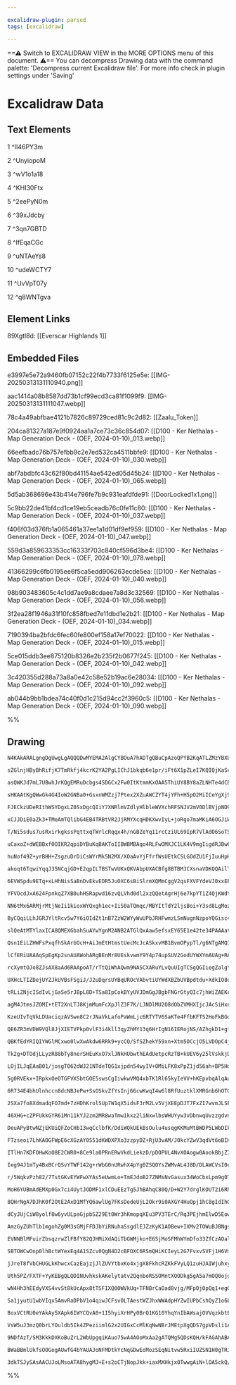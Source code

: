 ```yaml
---

excalidraw-plugin: parsed
tags: [excalidraw]

---
```

==⚠  Switch to EXCALIDRAW VIEW in the MORE OPTIONS menu of this document. ⚠== You can decompress Drawing data with the command palette: 'Decompress current Excalidraw file'. For more info check in plugin settings under 'Saving'


# Excalidraw Data

## Text Elements
1 ^II46PY3m

2 ^UnyiopoM

3 ^wV1o1a18

4 ^KHI30Ftx

5 ^2eePyN0m

6 ^39xJdcby

7 ^3qn7GBTD

8 ^IfEqaCGc

9 ^uNTAeYs8

10 ^udeWCTY7

11 ^UvVpT07y

12 ^q8WNTgva

## Element Links
89Xgtl8d: [[Everscar Highlands 1]]

## Embedded Files
e3997e5e72a9460fb07152c22f4b7733f6125e5e: [[IMG-20250313131110940.png]]

aac1414a08b8587dd73b1cf99ecd3ca81f1099f9: [[IMG-20250313131111047.webp]]

78c4a49abfbae4121b7826c89729ced81c9c2d82: [[Zaalu_Token]]

204ca81327a187e9f0924aa1a7ce73c36c854d07: [[D100 - Ker Nethalas - Map Generation Deck - (OEF, 2024-01-10)_013.webp]]

66eefbadc76b757efbb9c2e7ed532ca4511bbfe9: [[D100 - Ker Nethalas - Map Generation Deck - (OEF, 2024-01-10)_030.webp]]

abf7abdbfc43c62f80bd41154ae542ed05d45b24: [[D100 - Ker Nethalas - Map Generation Deck - (OEF, 2024-01-10)_065.webp]]

5d5ab368696e43b414e796fe7b9c931eafdfde91: [[DoorLocked1x1.png]]

5c9bb22de41bf4cd1ce19eb5ceadb76c0fe11c80: [[D100 - Ker Nethalas - Map Generation Deck - (OEF, 2024-01-10)_037.webp]]

f406f03d376fb1a065461a37ee1a1d01df9ef959: [[D100 - Ker Nethalas - Map Generation Deck - (OEF, 2024-01-10)_047.webp]]

559d3a859633353cc16333f703c840cf596d3be4: [[D100 - Ker Nethalas - Map Generation Deck - (OEF, 2024-01-10)_078.webp]]

41366299c6fb0195ee6f5ca5edd906263ecde5ea: [[D100 - Ker Nethalas - Map Generation Deck - (OEF, 2024-01-10)_040.webp]]

98b903483605c4c1dd7ae9a8cdaee7a8d3c32569: [[D100 - Ker Nethalas - Map Generation Deck - (OEF, 2024-01-10)_056.webp]]

3f2ea28f1946a31f10fc858fbed7e11dbd1e2b21: [[D100 - Ker Nethalas - Map Generation Deck - (OEF, 2024-01-10)_034.webp]]

7190394ba2bfdc6fec60fe800ef158a17ef70022: [[D100 - Ker Nethalas - Map Generation Deck - (OEF, 2024-01-10)_015.webp]]

5ce015ddb3ee875120b8326e2b235f2b0677f245: [[D100 - Ker Nethalas - Map Generation Deck - (OEF, 2024-01-10)_042.webp]]

3c420355d288a73a8a0e42c58e52b19ac6e28034: [[D100 - Ker Nethalas - Map Generation Deck - (OEF, 2024-01-10)_092.webp]]

ab044b9bb1bdea74c40f0d1c215d94cc2f3960c5: [[D100 - Ker Nethalas - Map Generation Deck - (OEF, 2024-01-10)_090.webp]]

%%
## Drawing
```compressed-json
N4KAkARALgngDgUwgLgAQQQDwMYEMA2AlgCYBOuA7hADTgQBuCpAzoQPYB2KqATLZMzYBXUtiRoIACyhQ4zZAHoFAc0JRJQgEYA6bGwC2CgF7N6hbEcK4OCtptbErHALRY8RMpWdx8Q1TdIEfARcZgRmBShcZQUebQBObR4aOiCEfQQOKGZuAG1wMFAwYogSbggeABYAWQAZKABVACEAaRTiyFhEcsJ9aKR+EsxuAEYAdgAGOIBmSvjpgFYADgmJ

sZGlnjHByBhRifjK7TmRkfj4kcrK2YA2PgLIChJ1bkqb6e1pr/iFt6X1pZLeI7KQIQjKaSvBYLbQjBZjFZXHg3EY3MYLG4g6zKYKjbTwr4TDaTU6VdbXEHMKCkNgAawQAGE2Pg2KRytTrMw4LhAll2iVNLhsLTlDShBxiEyWWyJByOFyeZkoPzIAAzQj4fAAZVguIkkiFGkCKogVJp9IA6s9JKNKdS6QgdTA9ehBB4TWKIRxwjk0CMQWxudg1Hs/

asQWKJd7mL7UBwhJrKQgEMRuDcbgs4SDGCx2Fw0ItKtmmKxOAA5ThiUY8BY8aZLNHTe4dCBCODEXBQFOjMaVHio9bxDNjTEPUrMAAiaS7qbQqoIYRBouEcAAksRY7kALogzTCCUAUWCGSym53Y6IHFp3HjiYvbGF3bQ1KECBB6uC6/KuE0EyumniTRNBGTRiBCXtsEqCZVQmYgRmwfsFmIQ5sAQ1VpiHCZsAWE1mHccRUHyDowH9B4SIec8W0ICU

sHKAAtKgQWwGk4G4IoW2GNBa0+GsxnWMZzj7Ptex2XZuAWCZYT4jYFh+H5pO2MiICeYgXj9OtEkBVE7l7HgLiWUTQXBSF1I2bRVh4HgljeK4hMMjhOxEAgrVUm0/S+AylIcqAnPwAAJMEIWVdz6weABfAowsGdjIDKCQ6KWBAADEJ0IPzsBNLoCNKPplAGMdONQEYMJheZCwWDCpmhUcW1DIqayWWERiqGshzOMZ+xBFS1NQaZmthOtlhrNZ/msk

FJECkzUDeRIthWSYDgxLZ0SxDgcQIiY7XNRlmVZdlyHlbleWVXchRFSNJV2mV0DlBVjpND9tV1bKDWwI18pbM0HRcnrSM++16SdF1TWZMoI2EL0fVtMdAyFEN9k2scLujWNb3wJMn1QeYbnDMcc1LfNeqJYtc3LSsCOan5pgRJYzhBNsOxnHs+xGKZZiJMZphBQhJ2nTH53wRcx2XNt1zPXd92II90iVcWL2o680DRkEWUfWdUBfN8xw/BAvwkBY

xCJJDiE0aZk3+TMeAmTQlibG4EB4TRBtVR2JjRMYXcqHDKXwvIyL+joRgo7maMKiA6OGJiWLYpTCprOI5JuK56w2L23kMurEeI5TrW4W2YRayY0QuCZNhqlsJuM4L6uhbQadOaF0WBLzHPIfAfrcoqPPs1uCACqvRg88L33IDI9bjBN0bHKlHNjCBEAlajlAgSLorHOL0AmUgSXwYgAHFMvgbLen6E1CtOJPPmpr3rI2fOFhBOrmss7R0ygr3pgm

T/Ni5sdus7usRxirkgkssPqttxqTWrlcRqqx4h/nGBZeYq11rcCziUL69IpR7VlAdO6SoTSCmFCLCU2DrrQDwUdAh74NRPWdC9Q0IgPoYIBggDu0N/rbSBtlN0YMkYQ0kCjDhJRYbBlgAjcG4piBCKVpPDG6scbXGbi2fGeZuBWQfnjEseYKwcCrAWO2btTj03bJ2TG4wWZTC2ESOm69ebBCZnOBcWsWwizXBuPIlEBSS2liebIniVYKxvHI+8at

uCaxoZ+dWEBBxf0OIKR2qpiDYBuKqBAKToIIBWBMBAqo4RLFwOMXJC1LK4V9mgIigdRJBw6F42Kod6J7CjoGGO2dCqfw+NCOEnMGr9j7OXEodUOp1wavEPiskEQHGUS2f+aZkT4kzKsDmOMBmQErkFUYZxGr/H7D8ZY5xb49x8m3dhIVPLZ28r5fuGyznD21qPXW6tlbTyiD5OeC9HBrRXsUKKBQYqlGidgCgq4LS0mIEIVch9ugSBPnlM+3BnA1

huNof49Z+yrBHH+ZsgzuDrDiCsWYrMk5N2MX/XOaAvYjFfrfWsUEtkCSLGOdZU1FjIuuHpKZhwyTWU0S2bELp0ECFYWQ/anIqF8lOsQi6IrcFisVBK7WtDuHlFeu9XCrDTlFS2g6ZVEheGpkkZDGMwjICiPhmGQVEBkZQ1kXeT6yYFFXDuCTAmrwmwup0eTcSaw2ql0ZS2BmZj1YWI2PEayHlWbc3sQgRxqABZC1cWKdxcsWx7ikb42WAT5ZXmCX

akoqt6TqwiYqqJ35NCqjGD+E2qpILTBSTwVUKxQKVAbpUXACBfg8BTBMJCXsnaVDKQQAilTigB2KM4GpxQ6mlAafFIwJpmItLQDFSAhUbiNSbMVG4hwDjaSuBnbgTYPhXAxKzVERI+rTJKLM9Spc65uwEhsZaZx/UVygdwKmKLLhvBAZZCkLdjnOXJV3esRyrnvtuR0X5LZVQPPHs8/6s9ygfKXt8sA0HCjr2iVAAACrSAAmg0fANwyxQuPrlZhq

6EVWSpdu9ETq+xLHhNisSaBnDvEkvEDR5JuOXC6sBiSlrmXQMmCggV2qsFXVFYdeVJ0xxEPOpLGVN1KGyYekq56KrGHGgk2w4DY7TSsN1a6UGBr+F+EETarVMMgzmqKrjFs1rjW2qnvazGHUBIes4Oon4XmOC6P0UVXSnNhIDNbKY2NIbATwOhBbKNU4HH82cUuJNYss2pp8ceTNFTp2XkVhPPNkAC2Y2LTBjUjzvxCkuJcXApcbbLDGMQYgnNgL

YFVOcdJxA624FpnkqZ7XB0uhHSRapwd16zvQLVhd0dl2xzQQetAgrHj6e7kpYT1Z4QjKWdtpZvKWyXJOSt0DAHwMD0gz8keuAx5PJCYht5yHMifOXqvP5WHyhAgABrKCgPgJYZmWxZR6BR+FbHuLLCTrWHGYagTnEfgi2lsJfi9k5h1ZYtiZn6bWLCRj8JLi8cgWd+zYxse8Zx+sMTG1dPKYoXK+6krFNSOp7dcVcmyuamM1IbTlHDPbU1QZzBjp

NN6tMx6ARMjrMtjNeIi1kioxWYQxgh1ec+IiS0aTQmqc/MBYItTdY2ljsBoi+Y3sd8LgMozPFvm6t40uJKG4tLOWJbpqy6edL+agkSFyLkA8+M8CkFQH5Yy+BrAbiKluLcJpivW+SyWirEgEAYTGR2hAHVcCHBxqqX86xawIQbZUTQfEviqhRDWZPg3h3+1G7UkOYEw6FIenBm7hXDNIYkChr5zTWIuZe8Uf5G8IA4YAIIACk/LMFpKQAdIJAcwu

ByCQqiLLhJGRJYltRcv5w7Y6iOIdZt1nB7ZzW2WYyWuUPbJRHFwmzLSmNugnNzpoYQGisc4vxbhuwp/Nl520meqbp/Js6JCl00o0m+CCqbOdCwMqqTC6qvO+mumHO+qouFm4uBmUuT8DmJQTmqMt2iumMYa6Ylqqi3mBY7+auBM2umyPwo00wYWgakWJuQIf4gIUwlqPMCWMaSWgstukA9uHiju8mmWMsru/BLYeWuarm+aD4ha4SpAr4kSce6AV

slQeAtMTYlaxICA8QMEXGbahSuAYwYgnM2ANB2ATGlQxAaw5efsxEY65E1e42te34PAAAatNkuqgCuhAOfJsOZLjs1KiJ2rTOcrVHnB8H+IsD8FYpsB1MEdesBm1LCAcLbAJJzE2K+iUOtn6OMDCESgytTLbKsL/Bcr3O3EdrEZAAdn3BBiBksHcjBo3uIXaK3ugO3s9hdq9lRNEquKuG8DhvhtMPoGRuyFgKzkMPDsevCFBJ/Nup/G8EUTimxvk

Qsn1EiLZHWFsPxqfhSkArbOcH+AiJmEtHtmstUecMcJcASkxvMB1BvmOPypTl/g6NTgAMQIBfzFQjCEIAHSpSayoyZ/7gEIEi66aaosY846pC4mbuiGqWbOYS4iK2bS72aWq8EpolCwZXYKEK71KOESC4DTBIFy5wnYmmhK7uSNhca2xhZEGEz9gGY0kUFoBVAYQjh9RhZsFW7cA25O6Hgu7+IiElB0HG4trRYhbphXoQBiEuYqxSElayHcHQAjH

lCfERiUAAAqSpEgKp2snAUAWohARgBEnMr8UEskvwmY9Y4p74upSUV2GodUYWXYmAUAg+RAyghMkpuSoxkAOYUA5gBArp4IHpUALSTEupuA1ETA8GOBpqpA4I1EBAGpzpypJouAQgIZAASuEAaQRKVu7t6NclNFSosD3php0eUAeJINvLSPQPEPgEMbPqfPPtRj4bTBJLML2OuhJGCXVFsAXOsDjJZBmPCNCMcTnFsagIJnflNFcLRpZEOHMNulD

rcXymtOJo8ZJsAX8aAd6RAApoAT/rTtQiWhAQwm9NASCXARuYLvQuUIgTCSgQGIiegZalgY0dPGSbwCrrEQwNosQUFtSX+f5l6kyTYnpBmCsCYozMKaGnrtEWORyYltHlwSliuA7oRNOmmryUIfyRhYEjmtKaEtIc+PKfIePBAOmMmJnrgMkiOAXvCLkkBPEAhCnimBVDwHgJSiBOWpoVYRUpXv7GNlRBNhALgN7GOIul3h4XNotgtqgAiIkdZDE

UXHcLTIZDejUYZJkUVBsFSgiJ/J2uDqrsUYBqUROcVAbvtiUYWdXBZbUVBpdtdu+XdkIO8o9qhqWX3tEg0BwDAOwHAGwNUA2TdEqc2Wxu8EkEYoCOukSH2KXJvg/jCKsGSG7LTMNFMJsT1HMMcF7OcBcF7BJAiAZtpacFSjWBiIUZ/PRpzB/rJdeS8W8X1H1F8VKkpr8SpkeWAeiRprecLtCdeaCfAZCSDP1Y5mLlZqgc+RIsLKlnwXhfcpidGc3

tRLiZNjcISdIvLjGaSe5rJBpL8D+TSa8IpCokBYyUVJDmGgJBgbFNGrGtyQIc7jhWiZAEKcGgwWMsVICAiPhfliSVHjIXIWOE6dXBUB6OqZqYoQ9LqfqYaXnHEC2nCLFqsNCPAmFqqDaXafgA6dPiMYGe6eUMEKqLub6f6fgPjcGaGRJeGZGaQEtRIbGfGQ5PgEmaDckFiOmWwFmawHDSRUDaIZGTZXiCWe0b3m9hIBQM4SMGwCMIUksMFYqcmWF

agM4JtmsJZOMI+tET2XnLTJ8KjmMumFcXpJlZ3F7K/LJNDlMU2O8dObZVMHXIjcJAcSiHxncWuQ8Zwk8e1RAK8e8c1fTgeT7czmppEqeXecCQNcBmCQLkCaNZgeNXCZNXDEiazCibNS9RABiU5YRcJataJfLbLptcSdtWEOYuumiFBA2IQUBaMBcFriBUVP8D8HpC2mCYhRwchQmt4k9X4pnW9czKGtZIcJcJalKQVgzZKbKUWqRcDZDRAASaqRQ

KzeUIvTqVkLDUaciqzAVSwe8C2rJNaVkLafoPaWmLjc6RTYTV6SaKTe4FfbKFTS2HoFkBGd6HTU3pPayEzYmfPWvXypzdzTmYDQqZeAgELX6J8AsJ5eLegJgPoAAI6VBqnVDxCRzA1HxA5NkFQIqfyaRcXph3CX5jl1Tp6+HwjD00ETISkaWnBxAdRwhfAskNYSklX9QMMVTfDojN21VFT4hkgMpGIVXrr/BU7B2/7HmprfFtVbkdX/GSPdXs7DV

QE6ZR3mVDW9VQl8JjXIETVPkp0vlF3i4kll3qyZhMY13q6HrIgN16IERojNS/AZhgkD1+gfXYw4zup2LsH3Ux6JpoVzXbg8lSx8mZ3j3/XT0gNkXRJIQLA/g0ENhDgIDXCaAtqVAp5DhpJjAATYDzAjAhBJJJKaHamfTlKEQCU2FCUlArW0R4nxAN6LWf1NH3Zt7uUd4SUzYT0wPlkSB+QTgACK+Aw+HATsCtsK3O58FwSQzjrMJUQ0J1Cx8lPhl

QBKfEdYRIQIYWGlMCxwo0lwXwAkdw6RRk9+ycCQ/SfSZhekY59xn+Xtm5OCcjO5LVDOpC4jnVu5j0HOKj3OAufOGjwM955mRqsYydYihj5mRJ2Bzepj4k6IVkfmh65OZBnqdjowe1Ok/wCzr1Ru71LaFwxKVkom3jnJTiKFM1ATmdWFITz1buRWHuE9MpYSfNCpOs5FBsgETsPAYELa5ayhcEYgZwCAmgBsIQJsI42AmSpwphEwfF5TNhVeU6Net

Tk2g+DTOdjLLyzR88bTy8nerSHEuKxO7xlJNkHUbwthEAdUetpcRzTB+kUEV6y25lVskkjDGEF8tscWa21Rpw/wCQ8Cu9kRSRYGh25lq2Jlp29+dl4U3T1T0SLQfkq4n8SUUA6DAOmDsooVODBYetgmpcaO1xFUCVXKr86wTVhwXGcIBm2zjUI50OI4VMjjdt+wiQVVQ45I3wEbJQtzdV9zO0sjvtjVHxLzQdg7IdAJij4dfV2jLCsBE5MdRmw1Q

LOjILJqEAaB01/josgT062dWJ21NTdeTQG1xjpdn54wyIV+OMiLFK8xPpZ1jd56ah+BP5Hdvj5LGWvd2W81hu0FeLoahw85DYv1zlkhzLGss9AO89U+SMENyZEgsHMGMNwDaAKwCQIjEOEk6Y4w6NmNp92N59c9l9bpHpRNJNTAfp99pH7IT9JQL9UQtN9NAYcZ/gv9CH6ASHPbgD2ZvNkH/N+Z4DvrUDcbsU0SpgSUVkyg2A9AYzc+ObvAKzr8S

5g0RVEkx+IRpkxOeOTGFVXSbtGOE5swsCgIiwkwVMQ4xbTK1Rl65kyIeVV+hKEpvbqAlqAuh58jXVkA+5Px47EjXnWdPVkBXOMB30V5/bcds7kAnosJoL+j4LW7CdUiZ7MLn5ScqIxzR1TJfUtjgWVsdYierMEprjQW+LGXswiwb7d1nB3dPBGddLe5ghfdDX4T21ANLL0T5QqoUEqSX8XWI4mestbsTjst1MyYstIwFhk37WuSckcrw2thk6YA0

6R734E4bhUlnhccn8dcNBJePw+SsOSkvZfYsInj66cwKwqI4w6l8RfUuztklXMRGnb6hOTGHwA5w0GwEF2LFRJRfO3bJQlR/kvrQ8DlC1GrJjryrlD2i8XyonAK5QXaCAOGMAZYEwgx0+mbIVStCnHrV8Vwkw0R26i0CVxUNYiOJeHKGEVQptbqJpDnmzKz1wK01nhOYay+5V1UoC6INzHtdzc73tg7ftTVJTAo0jjO7znnnzQXPCkd/bg115kX/

2SXa7fo8XdmadqFO7md+7zHDhKrolSUp7W1qX5idsF3rM2Lv5VjXEEpDJT7FxZI7wvmJLSFXJfjPd2FzXApOL/7g9BLXsKIXsoHud4HxF/HCpIN5Q4ljm8HoNsf6JKHfHwy6IvYKzGIaIBwJt69UAJ9Z9aAjpeNNHEg5Ht9lHZND9N0dHkADHb9UZTTMMrHCZLN89ifkAaZmZvHuZUHgnEDfDIt6Ga8PT6AWofkTQFALQpAPAw+cn2Dhrfo/rgbQ

46XHG+cZPFUkkGYR61Mn11kYJ2zm2MR8waTmw1kxz2liNxwlbsWHUYyw3vDbnwqUvzzgdvnjzNO0v6mSjmjnO55qjCvcLoL0BjLt5eqvWLuu03Yy5IWxdaFpPVhZMlmCljV1G40y6Ps0WTJEvH6z4hQUg0AfAcPWFmAIVquXdBUqiQa7UsM0whX9vmT+ptdImHXWPOy1khdYesskd4F8AqioRUQTDCtF/FMJQQ2s7ArrJoGSbzcyIE6USBOiqY4l

DeuAPyBtwNZjEKUiQFZoCHbI3wqCclbfK/DdiWQkUEkBsOulu4usqgKKMuMtBWDP5LWbDIkGdx7REgCWbsZBCdjDa/RAef3Uyv3xjbg96ijTMDkKm1atE0MGGLyqvTQbD5kkmgJpBg2hQ49dy7SayLCC4xjINII4JOMcyfh658QpwGgun3mjFQ6eFKGEDcVWDPw1g7xGsC2zDD4pOyJIOYDRjUru1UEfbYAQOw/4i8R2b/GRh/wnYKM1QsvCOvHS

FTzseoi7LhKAOGFWpE6cXGzAY0S51dKWDXPXo3zzpyDZ+RjU3vAM/J0kcYZwV3qdVt6oBIKKLMmBgK7iWR/gOHCUu+xq4KlKBoTBriVxDQEsRwadMEq12bztdI+F9UGutSXor0JA/w3PpvVxTIorYRA7GGGkIHW8Max9LGjjWI4ukS+6AMviTCo4BkUR0AGvhADr5MdVhIiZvszUBHoBgRADLvjzR74Cd6WBZYToP1CGwMMA+GOiPhm+yrg2QWPO

ITlHn7KDFOHwKoO8E2CWR0+8Ce9la0PRnERwVkdLiekzD/pDOPUL4NvXOAogw0AookBbjZ735CBdcc0uungR8RaY1vFzk/2/wv8Wco7d/uQj6EBcvmyjELpeXUZK9JhUXaYboyToa9U6N1N0VCwCE7V1YMWOYLe16hDhcuFMDMLFQs64D6CliGxGMi4yW53eZLWrhAHIG+9Gu37agUE2zR0CvhDAn4UwOiQto9uekZiqkl/BnAFgyYVJAbDEophk

Ieg94J1mTy4BxBCrQSvYTWF142g+rWbG0nURwhX4pYg0ZSQOYsZWMvAL4J8D/DLAWCVsI0ccWdY9QYcZbDZsiGw5KitKvrG/AkC2BDkWSlkDCKGyAzhtLKQPayqD1Ci+D0SDRMPoEJaYtFdWIQ4fvG1XoIMOAYwPeE0DVLrdOR2UaPsrQwgfBDabdZOH2ARZjg6oco8yF2T2EgINgRQ6aMin2QqiDmjBO4GORKp/gUU9YTZlVWG5gkTRYjYXsOwD

r/5WqkvPzh82/7TstGKvEYWFwXYAs5eUwmLo+TmEJdoB27ZNMsNvGasux34WoCbxLpm9g0TGH+IW2DE1VThwFc4TQS4yTJOobvTuh70/Ze8aWPvGgX7zwGoCzgZwCrkCDFGfDJ63wvMp0HnpjBway9CydDQ3qod5KxOCCrOSJ7XEEJuffPoR0L6/Cq+npYmuX1IAYjyaWIkMqxDDKv18Rfo7+mx1b4ccYkqZHjpSKibZohOhOYstA1FpllXxeqaY

MoH6YUBmAdEMXp0Gx7ci4UytJODMF1xlCDuEEzTg5JhBAhqC80Q/D+W2Y7drglKOUT2i6RhZL+FUJIPgXeAfEGhxzFzkcDxRB818S5PZMRN6H+ddyPnHodaPmk0TvmDotRr9GYlDDXRbEvRhxM17ei3yd4/0eJHeDOoZJ4kRYGGI2xVsgixXXFszHRQXoMwkaZSR+xTFpitJGY73j+2zEC0CK/E8PnKWpGBdS0EgMNABC/grMaCPaSCNgEm7NZ20

8QHrNgA7DJhK0f2OtE2AxD1MfYQ6awlUg7FKsDedeUjL2Okr9i0AXGY4HuOpj1hC8gIdIhOIio0w5gn8bpHRhD5KRaG1bFFKFhrDXdeIW41Kf2DCJ7jLIFUK6tTGPFmV3BZ4zwVGyLJg8MpaoPiVDyCFPiEe/eVcKqAPAINcADIPeBlD/HDFceC/Y4VBHxC88jRswUsSWyU4u81Bu/UuDYxPxZVgJqNbGLWAq6s9Xu9+DnjFgthMZi4awR/rNPIS

dCyJUjCiW8yolf8w6yvULpaGjpbSZ29Et0Wr3hKmopqXEu3PV3TErC/Rq3PEjhmElwD5EowRRCsyfTW8suqATUYcPIKN098dwK2OjmqYkDVJKYh4bS3THPDdIadfYusDHoMsImEHMyYrVBqF04O1k2KdPOQ52SU+/Is6acF7DwgXJR9PPgiKI7QcSOQZa+n5PRGV9gpOIvEe/X16S4iR7HKefFIpH2SJ5YDbwSJwylhCJAAAK1IAHgGQCANUoQGv

AmzGyZUhTlb1mgohZg0M3sGMjFFDJbYiRNuhaSsgdlEJZzKyK1AOBew+IXMv2TOWuBJBNgskdBevLJBhz6q5o0OuRNeZAE5p1EhOfaP/6/MNUQAhiSAN/4rtwB7EyXDnORKbCRJ2wzGHpHRD0la6foFwY3NRaBYG4tMF2fdP96oCnp5nSYMQJ8Z3DtePE9MT3M0l/TaBfo0yb3wGFgz0A0wF2CECsh5J08+JEYH1hrTiTM8KYMYAgFOAmw4IDsJ2

EVNNBlMFuirZbsqzrwZlFBfY82QJHMiXdAQiTbGWMjko+E6SjMoSFMhWYmDfo33ZfCzAOalxRF2C2ykkr/SizqYaSr4DLIB7yyIAwPbwcrKH4Q8D2MLaHm5Th5tFylYtEfq2DLBqlB8CAfDMwHnklAZ88QkHPVD1p9Q9cuVAZVZzqmVs7OeDJOGzCbCtTgMbwfELsVQn5E0a1Q+zEcE2Asx8WVkcNAZiImkKSJ/tNxYtMonUL45J5ROY6LGGpy6J

SBTOWCwOnp0lhBctWYexEq4A1SZcv0QgN4D2cBFOXC6RSmQHiKCIeyL2G7FvxvSVFj1H6VmOnT9zYxz3KCKH0BlFZ8xE86PuDKskkiIAuMkEfZL4gml0QBBERia03keTERu85EfvNL430j51HKldX1CnU1wp58gkYzWilYqcV5Irmt3ySn/SUp0bZ+fUsylicuuEwSTqqD8hJQtQzID7GWFVALBqgknYfEIDGA9jYh5GHkVRjcaTA64gIPSDWHAV

jJreT8fVbCHUGLkKhwcxCazEajzjJlZUVYtbxKo4xjgX8FkhcRZKkFVyLQ1zuHJAIWjuhxy5aTQrOV0K1UFyzuPziXasKwB0XGYZAK4Va8YBKXPhcGigixVio8Vf5bwHCLXSsiN8FZiOGjHCl+wDjLlECETEqTkxZA/OV9I0W/Tcso8+gRBweps4FCMSJYJBFwBzAfw1FZJv4QLxlxTCqQ5iimFpi5MEIxATYG2I6CSCiZ3ikmd+DVKuFHKlS+Ad

Uth5PZ/FXTF+YyKEBgQLQDINUvhkskAKelytatv2QqnboRSSOMntXOODkg5gA5a7mOQ0ojgYJAkPJpMowkrKmM8ytqG8BRpGifyuy/tg1QOWWilp/q8hYCRdHpy/mKc50TGtYnxr1e+0r0Q8p168T/Bx04uZNgaAfLjpXys4ISylH29hF00Mcg7zkmZh10j6a3rcNIHBMqBuFLRdpJjHopBouSn8sZKZYR80V89VmJiqE2ytN5oIwvh8ETzwSgQc

wN4Hh3hEEdyVXS4vvSt8kUcApx8tTSFIXQ00WVkUq+TFNBrCaOad8vjg/MFp0j0pQq1+egGcL9MJw9ADEDhgUFnrSpEzUYEJASDQgyQ8wPJUGMgk9h5kSIFIlBDv6hi3ZZtY0mcGZJ9lzglYlZbOXGWLArYAIecmFjA1tCPOr/ChWOxOU5a4Nv/H5knL0xOiIu8Gm5RAPQ2cL5hucuNcly2EVz1IZpYMdTGo3oCJFGIa+KnGOZwrS1X6oEBJErXv

Sa1jyutU1wbVIqx5AmvRaDPbV1o4qiwJCFsv0LTAestWZJhxWWAdpHYZwIUPbCshQyZ1o6LxSt1eUrqOm7hLbgL0WYKUS49GBSfAmajlFxyv0ZEOCKIaCZhyTqYWdGw2BusEQcwWKviyaGRs3BkajwcUovGpSylGGVWbhuRUt4HxOrWpc+I6JZT0ADQegM4TgBqk1gMQjNlyIAnAL3gMIISAJFrDzAmMN3QLYv0tlDT8ilpKqG+uAywKyQWyFZu8

BoxVCtRU0eYAkAy5XApk6IWYCQvA0+1I5hyiXrHPy0BrQ1KG10YhqYnIbAWsajOVVqzkbtE13oz6exqzrPLlqry/DERsR1fLrmgo+McGJGUlAaNgWSlNXOxnDbIVX7aFWxthUPS5FszZqPRqMlNq8x482beivQCnARNsUkPeJvsnbp8Q7sGgrkuJCwj8OBfeud5KxFoi1cgUnyTprCmMd9Nx0qKS3yxXh67iCU++bNsflWatZ0SBBksAtDNLlA9A

VsW5uJ3mzQ0brLYOuldb5Ik4ZPeziimlG2x2UIGxCcMlKqNwNBrJMEtpXgQDS7gpVDsli1A389WhzC9oRHNIlS6Y5VC4NacsK2q6phSuy5SrpYk7S0NmuqAdwopbYanlCOkkvhtEqN7k1jWj8pjEHIGVqoVutAernOrdkNRLBJ3cxqhUaSf2JJPrQOGJALkptzambSDKD0QBmooe4zezVxV8d0w5gnGD/EsjDdiY7k7eV5KRE+S09hwjPSfMZXP0

9NDfAzT/SM3KkkDXKoBuZrL2WbUpgqiKAuo75wA4AOoMxAa2gATQMg5QDsKQH/kFAGAhABABQCaDS6t95QZ4qqDkPyH+QuIkQMdFXBdh9AOoM0fstF6KHsAyhpUKofSCSHN92WuXfRz0NZADD+gJKIMLTk6HzDUASwxocYmH6zDpAFQ2oacMsK99s7JQ24f0NqGMyp+gOL4fcPpAAA8trvQQhH/D6QJKIns8nJ6RDuhvwxYbUNxHF5OucuNEdSPp

BWaBBmlUkfsOOGogAUwfG4bYAUAJoNFMDtkYcNqGDwEoMozSEqNitvw5RxiIUZSN1H0gTRio2qRKkXRFDeEGkJqA+wIobVyKTBZ/D0jAJWYe2dxSMfwDG7FiywZfJEWuBwh8uV0kQ0YDYAGAlBDAAgK+DQS7cEQNYUsrUcsOBGGtcJH0Sr1TFxliAEmnNYMAeMkAdQCAKSvMdFAkBqgbAMCA0Z/DBAADeckgMpn+RNBmQ0SUgMoEFAAAKfsNsF4A

3dkTSJySAsAACUJoLMsoATA8hygMJ+E+s2oCTjNopJkk+iaxMXHkjx0TwwgAiN+lOA5ckQ/uyzI0Q4yXyAJZAEyBAngZCpbAEQCkoTyHI/BxgZLnTJgMQGFxuwG/PSTZAtQDkOAH8YBMORNAwJrubblErYA/SjANUnsfrJcnoAJUsIMEG1NqImIrlEMvoH6NxDptzu/NKEBdJmndT+p8QpFHADQY5tsYYABFDChAA===
```
%%